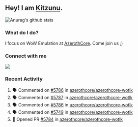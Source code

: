 ## Hey! I am [Kitzunu](https://Github.com/Kitzunu).

![Anurag's github stats](https://github-readme-stats.kitzunu.vercel.app/api?username=Kitzunu&show_icons=true)

### What do I do?

I focus on WoW Emulation at [AzerothCore](https://Github.com/AzerothCore). Come join us ;)

### Connect with me
[![](https://img.shields.io/badge/AzerothCore%20Discord-Connect%20with%20me!-green)](https://discord.com/invite/gkt4y2x)

### Recent Activity

<!--START_SECTION:activity-->
1. 🗣 Commented on [#5786](https://github.com/azerothcore/azerothcore-wotlk/issues/5786) in [azerothcore/azerothcore-wotlk](https://github.com/azerothcore/azerothcore-wotlk)
2. 🗣 Commented on [#5787](https://github.com/azerothcore/azerothcore-wotlk/issues/5787) in [azerothcore/azerothcore-wotlk](https://github.com/azerothcore/azerothcore-wotlk)
3. 🗣 Commented on [#5786](https://github.com/azerothcore/azerothcore-wotlk/issues/5786) in [azerothcore/azerothcore-wotlk](https://github.com/azerothcore/azerothcore-wotlk)
4. 🗣 Commented on [#5749](https://github.com/azerothcore/azerothcore-wotlk/issues/5749) in [azerothcore/azerothcore-wotlk](https://github.com/azerothcore/azerothcore-wotlk)
5. 💪 Opened PR [#5784](https://github.com/azerothcore/azerothcore-wotlk/pull/5784) in [azerothcore/azerothcore-wotlk](https://github.com/azerothcore/azerothcore-wotlk)
<!--END_SECTION:activity-->
